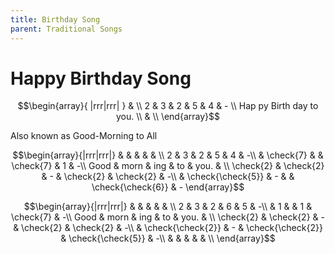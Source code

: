 ```yaml
---
title: Birthday Song
parent: Traditional Songs
---
```


# Happy Birthday Song

$$\begin{array}{ |rrr|rrr| } & \\ 
2 & 3 & 2 & 5 & 4 & - \\
Hap py Birth day to you.
\\ & \\ \end{array}$$


Also known as Good-Morning to All

$$\begin{array}{|rrr|rrr|}
 &  &  &  &  & \\
2 & 3 & 2 & 5 & 4 & -\\
 & \check{7} &  & \check{7} & 1 & -\\
Good & morn & ing & to & you. & \\
\check{2} & \check{2} & - & \check{2} & \check{2} & -\\
 & \check{\check{5}} & - &  & \check{\check{6}} & -
\end{array}$$

$$\begin{array}{|rrr|rrr|}
 &  &  &  &  & \\
2 & 3 & 2 & 6 & 5 & -\\
 & 1 &  & 1 & \check{7} & -\\
Good & morn & ing & to & you. & \\
\check{2} & \check{2} & - & \check{2} & \check{2} & -\\
 & \check{\check{2}} & - & \check{\check{2}} & \check{\check{5}} & -\\
 &  &  &  &  & \\
\end{array}$$


